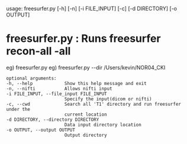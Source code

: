 usage: freesurfer.py [-h] [-n] [-i FILE_INPUT] [-c] [-d DIRECTORY] [-o OUTPUT]

freesurfer.py : Runs freesurfer recon-all -all
====================
eg) freesurfer.py
    eg) freesurfer.py --dir /Users/kevin/NOR04_CKI

    optional arguments:
    -h, --help            Show this help message and exit
    -n, --nifti           Allows nifti input
    -i FILE_INPUT, --file_input FILE_INPUT
                          Specify the input(dicom or nifti)
    -c, --cwd             Search all 'T1' directory and run freesurfer under the
                          current location
    -d DIRECTORY, --directory DIRECTORY
                          Data input directory location
    -o OUTPUT, --output OUTPUT
                          Output directory
